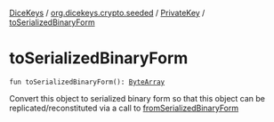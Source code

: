 [DiceKeys](../../index.md) / [org.dicekeys.crypto.seeded](../index.md) / [PrivateKey](index.md) / [toSerializedBinaryForm](./to-serialized-binary-form.md)

# toSerializedBinaryForm

`fun toSerializedBinaryForm(): `[`ByteArray`](https://kotlinlang.org/api/latest/jvm/stdlib/kotlin/-byte-array/index.html)

Convert this object to serialized binary form so that this object
can be replicated/reconstituted via a call to [fromSerializedBinaryForm](from-serialized-binary-form.md)

